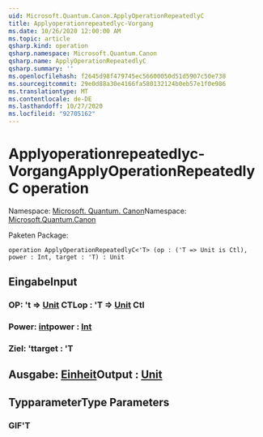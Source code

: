 ```yaml
---
uid: Microsoft.Quantum.Canon.ApplyOperationRepeatedlyC
title: Applyoperationrepeatedlyc-Vorgang
ms.date: 10/26/2020 12:00:00 AM
ms.topic: article
qsharp.kind: operation
qsharp.namespace: Microsoft.Quantum.Canon
qsharp.name: ApplyOperationRepeatedlyC
qsharp.summary: ''
ms.openlocfilehash: f2645d98f479745ec56600050d51d5907c50e738
ms.sourcegitcommit: 29e0d88a30e4166fa580132124b0eb57e1f0e986
ms.translationtype: MT
ms.contentlocale: de-DE
ms.lasthandoff: 10/27/2020
ms.locfileid: "92705162"
---
```

# <a name="applyoperationrepeatedlyc-operation"></a><span data-ttu-id="7c0a5-102">Applyoperationrepeatedlyc-Vorgang</span><span class="sxs-lookup"><span data-stu-id="7c0a5-102">ApplyOperationRepeatedlyC operation</span></span>

<span data-ttu-id="7c0a5-103">Namespace: [Microsoft. Quantum. Canon](xref:Microsoft.Quantum.Canon)</span><span class="sxs-lookup"><span data-stu-id="7c0a5-103">Namespace: [Microsoft.Quantum.Canon](xref:Microsoft.Quantum.Canon)</span></span>

<span data-ttu-id="7c0a5-104">Paketen [](https://nuget.org/packages/)</span><span class="sxs-lookup"><span data-stu-id="7c0a5-104">Package: [](https://nuget.org/packages/)</span></span>




```qsharp
operation ApplyOperationRepeatedlyC<'T> (op : ('T => Unit is Ctl), power : Int, target : 'T) : Unit
```


## <a name="input"></a><span data-ttu-id="7c0a5-105">Eingabe</span><span class="sxs-lookup"><span data-stu-id="7c0a5-105">Input</span></span>

### <a name="op--t--unit-ctl"></a><span data-ttu-id="7c0a5-106">OP: 't => [Unit](xref:microsoft.quantum.lang-ref.unit) CTL</span><span class="sxs-lookup"><span data-stu-id="7c0a5-106">op : 'T => [Unit](xref:microsoft.quantum.lang-ref.unit) Ctl</span></span>




### <a name="power--int"></a><span data-ttu-id="7c0a5-107">Power: [int](xref:microsoft.quantum.lang-ref.int)</span><span class="sxs-lookup"><span data-stu-id="7c0a5-107">power : [Int](xref:microsoft.quantum.lang-ref.int)</span></span>




### <a name="target--t"></a><span data-ttu-id="7c0a5-108">Ziel: 't</span><span class="sxs-lookup"><span data-stu-id="7c0a5-108">target : 'T</span></span>





## <a name="output--unit"></a><span data-ttu-id="7c0a5-109">Ausgabe: [Einheit](xref:microsoft.quantum.lang-ref.unit)</span><span class="sxs-lookup"><span data-stu-id="7c0a5-109">Output : [Unit](xref:microsoft.quantum.lang-ref.unit)</span></span>



## <a name="type-parameters"></a><span data-ttu-id="7c0a5-110">Typparameter</span><span class="sxs-lookup"><span data-stu-id="7c0a5-110">Type Parameters</span></span>

### <a name="t"></a><span data-ttu-id="7c0a5-111">GIF</span><span class="sxs-lookup"><span data-stu-id="7c0a5-111">'T</span></span>

